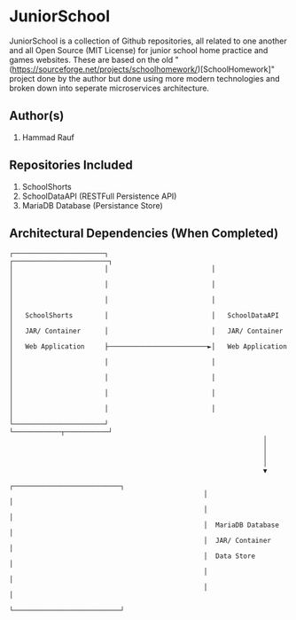 # JuniorSchool
JuniorSchool is a collection of Github repositories, all related to one another and all Open Source (MIT License) for junior school home practice and games websites.
These are based on the old "(https://sourceforge.net/projects/schoolhomework/)[SchoolHomework]" project done by the author but done using more modern technologies and broken down into seperate microservices architecture.

## Author(s)
1. Hammad Rauf

## Repositories Included
1. SchoolShorts
2. SchoolDataAPI (RESTFull Persistence API)
3. MariaDB Database (Persistance Store)

## Architectural Dependencies (When Completed)
```
┌───────────────────────┐                          ┌────────────────────────┐
│                       │                          │                        │
│                       │                          │                        │
│                       │                          │                        │
│   SchoolShorts        │                          │   SchoolDataAPI        │
│   JAR/ Container      │                          │   JAR/ Container       │
│   Web Application     ├─────────────────────────►│   Web Application      │
│                       │                          │                        │
│                       │                          │                        │
│                       │                          │                        │
│                       │                          │                        │
└───────────────────────┘                          └────────────┬───────────┘
                                                                │
                                                                │
                                                                │
                                                                │
                                                                ▼
                                                 ┌───────────────────────────┐
                                                 │                           │
                                                 │                           │
                                                 │  MariaDB Database         │
                                                 │  JAR/ Container           │
                                                 │  Data Store               │
                                                 │                           │
                                                 │                           │
                                                 └───────────────────────────┘
```
